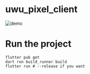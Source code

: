 # uwu_pixel_client

![demo](assets/demo.gif)


# Run the project

```
flutter pub get
dart run build_runner build
flutter run # --release if you want
```
